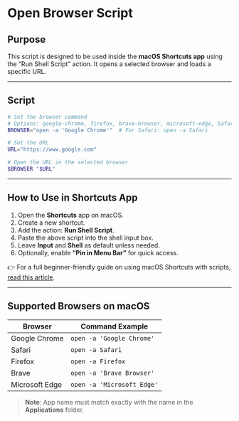 # **Open Browser Script**

## **Purpose**

This script is designed to be used inside the **macOS Shortcuts app** using the “Run Shell Script” action. It opens a selected browser and loads a specific URL.

---

## **Script**

```bash
# Set the browser command
# Options: google-chrome, firefox, brave-browser, microsoft-edge, Safari (use open -a Safari)
BROWSER="open -a 'Google Chrome'"  # For Safari: open -a Safari

# Set the URL
URL="https://www.google.com"

# Open the URL in the selected browser
$BROWSER "$URL"
```

---

## **How to Use in Shortcuts App**

1. Open the **Shortcuts** app on macOS.
2. Create a new shortcut.
3. Add the action: **Run Shell Script**.
4. Paste the above script into the shell input box.
5. Leave **Input** and **Shell** as default unless needed.
6. Optionally, enable **“Pin in Menu Bar”** for quick access.

👉 For a full beginner-friendly guide on using macOS Shortcuts with scripts, [read this article](https://kumaran-s.medium.com/macos-automations-using-shortcut-f8e19e41bc07).

---

## **Supported Browsers on macOS**

| Browser        | Command Example            |
| -------------- | -------------------------- |
| Google Chrome  | `open -a 'Google Chrome'`  |
| Safari         | `open -a Safari`           |
| Firefox        | `open -a Firefox`          |
| Brave          | `open -a 'Brave Browser'`  |
| Microsoft Edge | `open -a 'Microsoft Edge'` |

> **Note**: App name must match exactly with the name in the **Applications** folder.